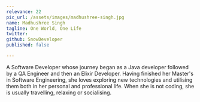 ```yaml
---
relevance: 22
pic_url: /assets/images/madhushree-singh.jpg
name: Madhushree Singh
tagline: One World, One Life
twitter:
github: SnowDeveloper
published: false

---
```

<p>A Software Developer whose journey began as a Java developer followed by a QA Engineer and then an Elixir Developer. Having finished her Master's in Software Engineering, she loves exploring new technologies and utilising them both in her personal and professional life. When she is not coding, she is usually travelling, relaxing or socialising.  </p>
